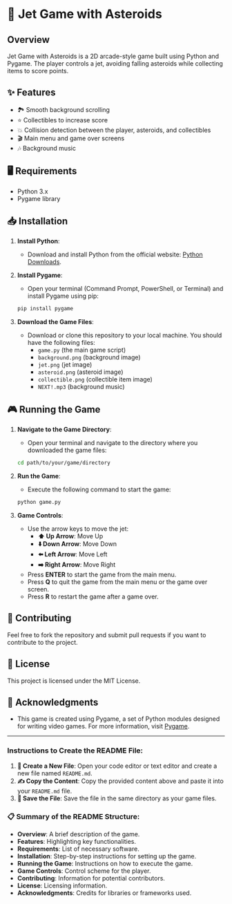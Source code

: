 # 🚀 Jet Game with Asteroids

## Overview
Jet Game with Asteroids is a 2D arcade-style game built using Python and Pygame. The player controls a jet, avoiding falling asteroids while collecting items to score points.

## ✨ Features
- 🏞️ Smooth background scrolling
- ⭐ Collectibles to increase score
- 💥 Collision detection between the player, asteroids, and collectibles
- 🎬 Main menu and game over screens
- 🎶 Background music

## 🖥️ Requirements
- Python 3.x
- Pygame library

## 📥 Installation

1. **Install Python**:
   - Download and install Python from the official website: [Python Downloads](https://www.python.org/downloads/).

2. **Install Pygame**:
   - Open your terminal (Command Prompt, PowerShell, or Terminal) and install Pygame using pip:
   ```bash
   pip install pygame
   ```

3. **Download the Game Files**:
   - Download or clone this repository to your local machine. You should have the following files:
     - `game.py` (the main game script)
     - `background.png` (background image)
     - `jet.png` (jet image)
     - `asteroid.png` (asteroid image)
     - `collectible.png` (collectible item image)
     - `NEXT!.mp3` (background music)

## 🎮 Running the Game

1. **Navigate to the Game Directory**:
   - Open your terminal and navigate to the directory where you downloaded the game files:
   ```bash
   cd path/to/your/game/directory
   ```

2. **Run the Game**:
   - Execute the following command to start the game:
   ```bash
   python game.py
   ```

3. **Game Controls**:
   - Use the arrow keys to move the jet:
     - **⬆️ Up Arrow**: Move Up
     - **⬇️ Down Arrow**: Move Down
     - **⬅️ Left Arrow**: Move Left
     - **➡️ Right Arrow**: Move Right
   - Press **ENTER** to start the game from the main menu.
   - Press **Q** to quit the game from the main menu or the game over screen.
   - Press **R** to restart the game after a game over.

## 🤝 Contributing
Feel free to fork the repository and submit pull requests if you want to contribute to the project.

## 📜 License
This project is licensed under the MIT License.

## 🙏 Acknowledgments
- This game is created using Pygame, a set of Python modules designed for writing video games. For more information, visit [Pygame](https://www.pygame.org/).

---

### Instructions to Create the README File:

1. **📄 Create a New File**: Open your code editor or text editor and create a new file named `README.md`.
2. **✍️ Copy the Content**: Copy the provided content above and paste it into your `README.md` file.
3. **💾 Save the File**: Save the file in the same directory as your game files.

### 📋 Summary of the README Structure:
- **Overview**: A brief description of the game.
- **Features**: Highlighting key functionalities.
- **Requirements**: List of necessary software.
- **Installation**: Step-by-step instructions for setting up the game.
- **Running the Game**: Instructions on how to execute the game.
- **Game Controls**: Control scheme for the player.
- **Contributing**: Information for potential contributors.
- **License**: Licensing information.
- **Acknowledgments**: Credits for libraries or frameworks used.

